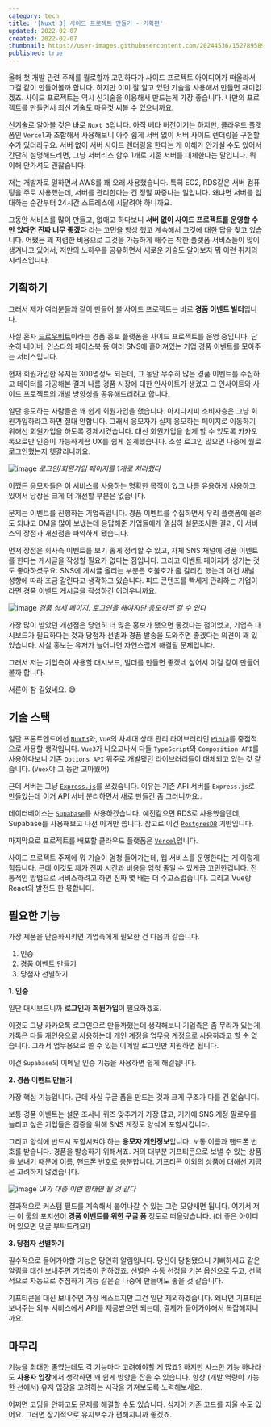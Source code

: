```yaml
---
category: tech
title: '[Nuxt 3] 사이드 프로젝트 만들기 - 기획편'
updated: 2022-02-07
created: 2022-02-07
thumbnail: https://user-images.githubusercontent.com/20244536/152789589-336471d6-477f-4350-aa95-4da097da2c59.png
published: true
---
```


올해 첫 개발 관련 주제를 뭘로할까 고민하다가 사이드 프로젝트 아이디어가 떠올라서 그걸 같이 만들어볼까 합니다. 하지만 이미 잘 알고 있던 기술을 사용해서 만들면 재미없겠죠. 사이드 프로젝트는 역시 신기술을 이용해서 만드는게 가장 좋습니다. 나만의 프로젝트를 만들면서 최신 기술도 마음껏 써볼 수 있으니까요.

신기술로 알아볼 것은 바로 `Nuxt 3`입니다. 아직 베타 버전이기는 하지만, 클라우드 플랫폼인 `Vercel`과 조합해서 사용해보니 아주 쉽게 서버 없이 서버 사이드 렌더링을 구현할 수가 있더라구요. 서버 없이 서버 사이드 렌더링을 한다는 게 이해가 안가실 수도 있어서 간단히 설명해드리면, 그냥 서버리스 함수 1개로 기존 서버를 대체한다는 말입니다. 뭐 이해 안가셔도 괜찮습니다.

<!--more-->

저는 개발자로 일하면서 AWS를 꽤 오래 사용했습니다. 특히 EC2, RDS같은 서버 컴퓨팅을 주로 사용했는데, 서버를 관리한다는 건 정말 짜증나는 일입니다. 왜냐면 서버를 임대하는 순간부터 24시간 스트레스에 시달려야 하니까요.

그동안 서비스를 많이 만들고, 없애고 하다보니 **서버 없이 사이드 프로젝트를 운영할 수만 있다면 진짜 너무 좋겠다** 라는 고민을 항상 했고 계속해서 그것에 대한 답을 찾고 있습니다. 어쨌든 꽤 저렴한 비용으로 그것을 가능하게 해주는 착한 플랫폼 서비스들이 많이 생겨나고 있어서, 저만의 노하우를 공유하면서 새로운 기술도 알아보자 뭐 이런 취지의 시리즈입니다.

## 기획하기

그래서 제가 여러분들과 같이 만들어 볼 사이드 프로젝트는 바로 **경품 이벤트 빌더**입니다.

사실 혼자 [드로우비트](https://drawbeat.com)이라는 경품 홍보 플랫폼을 사이드 프로젝트를 운영 중입니다. 단순히 네이버, 인스타와 페이스북 등 여러 SNS에 흩어져있는 기업 경품 이벤트를 모아주는 서비스입니다.

현재 회원가입한 유저는 300명정도 되는데, 그 동안 무수히 많은 경품 이벤트를 수집하고 데이터를 가공해본 결과 나름 경품 시장에 대한 인사이트가 생겼고 그 인사이트와 사이드 프로젝트의 개발 방향성을 공유해드리려고 합니다.

일단 응모하는 사람들은 꽤 쉽게 회원가입을 했습니다. 아시다시피 소비자층은 그냥 회원가입하라고 하면 절대 안합니다. 그래서 응모자가 실제 응모하는 페이지로 이동하기 위해선 회원가입을 하도록 강제시켰습니다. 대신 회원가입을 쉽게 할 수 있도록 카카오톡으로만 인증이 가능하게끔 UX를 쉽게 설계했습니다. 소셜 로그인 많으면 나중에 뭘로 로그인했는지 헷갈리니까요.

![image](https://user-images.githubusercontent.com/20244536/152776980-9b1ac5ab-0ffd-4527-a85e-ebb0dd488d93.png)
_로그인/회원가입 페이지를 1개로 처리했다_

어쨌든 응모자들은 이 서비스를 사용하는 명확한 목적이 있고 나름 유용하게 사용하고 있어서 당장은 크게 더 개선할 부분은 없습니다.

문제는 이벤트를 진행하는 기업측입니다. 경품 이벤트를 수집하면서 우리 플랫폼에 올려도 되냐고 DM을 많이 보냈는데 응답해준 기업들에게 열심히 설문조사한 결과, 이 서비스의 장점과 개선점을 파악하게 됐습니다.

먼저 장점은 회사측 이벤트를 보기 좋게 정리할 수 있고, 자체 SNS 채널에 경품 이벤트를 한다는 게시글을 작성할 필요가 없다는 점입니다. 그리고 이벤트 페이지가 생기는 것도 좋아하셨구요. SNS에 게시글 올리는 부분은 호불호가 좀 갈리긴 했는데 이건 채널 성향에 따라 조금 갈린다고 생각하고 있습니다. 피드 콘텐츠를 빡세게 관리하는 기업이라면 경품 이벤트 게시글을 작성하긴 어려우니까요.

![image](https://user-images.githubusercontent.com/20244536/152777922-8abc8849-d521-4c6c-8131-ecdd0ff7b1d4.png)
_경품 상세 페이지. 로그인을 해야지만 응모하러 갈 수 있다_

가장 많이 받았던 개선점은 당연히 더 많은 홍보가 됐으면 좋겠다는 점이었고, 기업측 대시보드가 필요하다는 것과 당첨자 선별과 경품 발송을 도와주면 좋겠다는 의견이 꽤 있었습니다. 사실 홍보는 유저가 늘어나면 자연스럽게 해결될 문제입니다.

그래서 저는 기업측이 사용할 대시보드, 빌더를 만들면 좋겠네 싶어서 이걸 같이 만들어볼까 합니다.

서론이 참 길었네요. 😅

## 기술 스택

일단 프론트엔드에선 [`Nuxt3`](https://v3.nuxtjs.org/)와, `Vue`의 차세대 상태 관리 라이브러리인 [`Pinia`](https://pinia.vuejs.org/)를 중점적으로 사용할 생각입니다. `Vue3`가 나오고나서 다들 `TypeScript`와 `Composition API`를 사용하다보니 기존 `Options API` 위주로 개발됐던 라이브러리들이 대체되고 있는 것 같습니다. (`Vuex`야 그 동안 고마웠어)

근데 서버는 그냥 [`Express.js`](https://expressjs.com/ko/)를 쓰겠습니다. 이유는 기존 API 서버를 `Express.js`로 만들었는데 이거 API 서버 분리하면서 새로 만들긴 좀 그러니까요..

데이터베이스는 [`Supabase`](https://supabase.com/)를 사용하겠습니다. 예전같으면 RDS로 사용했을텐데, Supabase를 사용해보고 나선 이거만 씁니다. 참고로 이건 [`PostgresDB`](https://www.postgresql.org/) 기반입니다.

마지막으로 프로젝트를 배포할 클라우드 플랫폼은 [`Vercel`](https://vercel.com/)입니다.

사이드 프로젝트 주제에 뭐 기술이 엄청 들어가는데, 웹 서비스를 운영한다는 게 이렇게 힘듭니다. 근데 이것도 제가 진짜 시간과 비용을 엄청 줄일 수 있게끔 고민한겁니다. 전통적인 방법으로 서비스하려고 하면 진짜 몇 배는 더 수고스럽습니다. 그리고 Vue랑 React의 발전도 한 몫합니다.

## 필요한 기능

가장 제품을 단순화시키면 기업측에게 필요한 건 다음과 같습니다.

1. 인증
2. 경품 이벤트 만들기
3. 당첨자 선별하기

**1. 인증**

일단 대시보드니까 **로그인**과 **회원가입**이 필요하겠죠.

이것도 그냥 카카오톡 로그인으로 만들까했는데 생각해보니 기업측은 좀 무리가 있는게, 카톡은 다들 개인용으로 사용하는데 개인 계정을 업무용 계정으로 사용하라고 할 순 없습니다. 그래서 업무용으로 쓸 수 있는 이메일 로그인만 지원하면 됩니다.

이건 `Supabase`의 이메일 인증 기능을 사용하면 쉽게 해결됩니다.

**2. 경품 이벤트 만들기**

가장 핵심 기능입니다. 근데 사실 구글 폼을 만드는 것과 크게 구조가 다를 건 없습니다.

보통 경품 이벤트는 설문 조사나 퀴즈 맞추기가 가장 많고, 거기에 SNS 계정 팔로우를 늘리고 싶은 기업들은 검증을 위해 SNS 계정도 양식에 포함시킵니다.

그리고 양식에 반드시 포함시켜야 하는 **응모자 개인정보**입니다. 보통 이름과 핸드폰 번호를 받습니다. 경품을 발송하기 위해서죠. 거의 대부분 기프티콘으로 보낼 수 있는 상품을 보내기 때문에 이름, 핸드폰 번호로 충분합니다. 기프티콘 이외의 상품에 대해선 지금은 고려하지 않겠습니다.

![image](https://user-images.githubusercontent.com/20244536/152785049-771a2747-9f03-4828-9c5d-6ba1fad49a31.png)
_UI가 대충 이런 형태면 될 것 같다_

결과적으로 커스텀 필드를 계속해서 붙여나갈 수 있는 그런 모양새면 됩니다. 여기서 저는 이 툴의 포지션이 **경품 이벤트를 위한 구글 폼** 정도로 떠올랐습니다. (더 좋은 아이디어 있으면 댓글 부탁드려요!)

**3. 당첨자 선별하기**

필수적으로 들어가야할 기능은 당연히 알림입니다. 당신이 당첨됐으니 기뻐하세요 같은 알림을 대신 보내주면 기업측이 편하겠죠. 선별은 수동 선정을 기본 옵션으로 두고, 선택적으로 자동으로 추첨하기 기능 같은걸 나중에 만들어도 좋을 것 같습니다.

기프티콘을 대신 보내주면 가장 베스트지만 그건 일단 제외하겠습니다. 왜냐면 기프티콘 보내주는 외부 서비스에서 API를 제공받으면 되는데, 결제가 들어가야해서 복잡해지니까요.

## 마무리

기능을 최대한 줄였는데도 각 기능마다 고려해야할 게 많죠? 하지만 사소한 기능 하나라도 **사용자 입장**에서 생각하면 꽤 쉽게 방향을 잡을 수 있습니다. 항상 (개발 역량이 가능한 선에서) 유저 입장을 고려하는 시각을 가져보도록 노력해보세요.

어쩌면 코딩을 안하고도 문제를 해결할 수도 있습니다. 심지어 기존 코드를 지울 수도 있어요. 그러면 장기적으로 유지보수가 편해지니까 좋겠죠.
